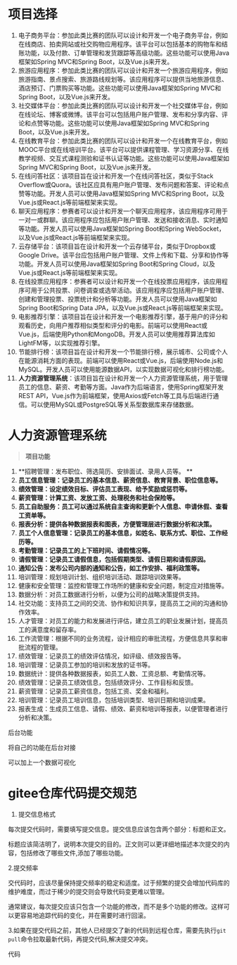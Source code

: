 # 项目选择

1.  电子商务平台：参加此类比赛的团队可以设计和开发一个电子商务平台，例如在线商店、拍卖网站或社交购物应用程序。该平台可以包括基本的购物车和结账功能，以及付款、订单管理和发货跟踪等高级功能。这些功能可以使用Java框架如Spring MVC和Spring Boot，以及Vue.js来开发。
2.  旅游应用程序：参加此类比赛的团队可以设计和开发一个旅游应用程序，例如旅游指南、景点搜索、旅游路线规划等。该应用程序可以提供当地旅游信息、酒店预订、门票购买等功能。这些功能可以使用Java框架如Spring MVC和Spring Boot，以及Vue.js来开发。
3.  社交媒体平台：参加此类比赛的团队可以设计和开发一个社交媒体平台，例如在线论坛、博客或微博。该平台可以包括用户账户管理、发布和分享内容、评论和点赞等功能。这些功能可以使用Java框架如Spring MVC和Spring Boot，以及Vue.js来开发。
4.  在线教育平台：参加此类比赛的团队可以设计和开发一个在线教育平台，例如MOOC平台或在线培训平台。该平台可以提供课程管理、学习资源分享、在线教学视频、交互式课程测验和证书认证等功能。这些功能可以使用Java框架如Spring MVC和Spring Boot，以及Vue.js来开发。
5.  在线问答社区：该项目旨在设计和开发一个在线问答社区，类似于Stack Overflow或Quora。该社区应具有用户账户管理、发布问题和答案、评论和点赞等功能。开发人员可以使用Java框架如Spring MVC和Spring Boot，以及Vue.js或React.js等前端框架来实现。
6.  聊天应用程序：参赛者可以设计和开发一个聊天应用程序，该应用程序可用于一对一或群聊。该应用程序应包括用户账户管理、发送和接收消息、实时通知等功能。开发人员可以使用Java框架如Spring Boot和Spring WebSocket，以及Vue.js或React.js等前端框架来实现。
7.  云存储平台：该项目旨在设计和开发一个云存储平台，类似于Dropbox或Google Drive。该平台应包括用户账户管理、文件上传和下载、分享和协作等功能。开发人员可以使用Java框架如Spring Boot和Spring Cloud，以及Vue.js或React.js等前端框架来实现。
8.  在线投票应用程序：参赛者可以设计和开发一个在线投票应用程序，该应用程序可用于公共投票、问卷调查或选举活动。该应用程序应包括用户账户管理、创建和管理投票、投票统计和分析等功能。开发人员可以使用Java框架如Spring Boot和Spring Data JPA，以及Vue.js或React.js等前端框架来实现。
9.  电影推荐引擎：该项目旨在设计和开发一个电影推荐引擎，基于用户的评分和观看历史，向用户推荐相似类型和评分的电影。前端可以使用React或Vue.js，后端使用Python和MongoDB。开发人员可以使用推荐算法库如LightFM等，以实现推荐引擎。
10.  节能排行榜：该项目旨在设计和开发一个节能排行榜，展示城市、公司或个人在能源消耗方面的表现。前端可以使用React或Vue.js，后端使用Node.js和MySQL。开发人员可以使用能源数据API，以实现数据可视化和排行榜功能。
11.  **人力资源管理系统**：该项目旨在设计和开发一个人力资源管理系统，用于管理员工的信息、薪资、考勤等方面。Java作为后端语言，使用Spring框架开发REST API，Vue.js作为前端框架，使用Axios或Fetch等工具与后端进行通信。可以使用MySQL或PostgreSQL等关系型数据库来存储数据。



# **人力资源管理系统**

>   **项目功能**

1.  **招聘管理：发布职位、筛选简历、安排面试、录用人员等。 **
2.  **员工信息管理：记录员工的基本信息、薪资信息、教育背景、职位信息等。**
3.  **绩效管理：设定绩效目标、评估员工表现、给予奖励或惩罚等。**
4.  **薪资管理：计算工资、发放工资、处理税务和社会保险等。**
5.  **员工自助服务：员工可以通过系统自主查询和更新个人信息、申请休假、查看工资单等。**
6.  **报表分析：提供各种数据报表和图表，方便管理层进行数据分析和决策。**
7.  **员工个人信息管理：记录员工的基本信息，如姓名、联系方式、职位、工作经历等。**
8.  **考勤管理：记录员工的上下班时间、请假情况等。**
9.  **请假管理：记录员工请假信息，包括假期类型、请假日期和请假原因。**
10.  **通知公告：发布公司内部的通知和公告，如工作安排、福利政策等。**
11.  培训管理：规划培训计划、组织培训活动、跟踪培训效果等。
12.  健康和安全管理：监控和管理工作场所的健康和安全问题，制定应对措施等。
13.  数据分析：对员工数据进行分析，以便为公司的战略决策提供支持。
14.  社交功能：支持员工之间的交流、协作和知识共享，提高员工之间的沟通和协作效率。
15.  人才管理：对员工的能力和发展进行评估，建立员工的职业发展计划，提高员工的满意度和留存率。
16.  工作流管理：根据不同的业务流程，设计相应的审批流程，方便信息共享和审批流程的管理。
17.  绩效管理：记录员工的绩效评估情况，如评级、绩效报告等。
18.  培训管理：记录员工参加的培训和发放的证书等。
19.  数据统计：提供各种数据报表，如员工人数、工资总额、考勤情况等。
20.  绩效管理：记录员工绩效信息，包括绩效评分、工作目标和反馈。
21.  薪资管理：记录员工薪资信息，包括工资、奖金和福利。
22.  培训管理：记录员工培训信息，包括培训类型、培训日期和培训成果。
23.  报表生成：生成员工信息、请假、绩效、薪资和培训等报表，以便管理者进行分析和决策。



后台功能

将自己的功能在后台对接

可以加上一个数据可视化

# gitee仓库代码提交规范

1.  提交信息格式

每次提交代码时，需要填写提交信息。提交信息应该包含两个部分：标题和正文。

标题应该简洁明了，说明本次提交的目的。正文则可以更详细地描述本次提交的内容，包括修改了哪些文件,添加了哪些功能。

2.提交频率

交代码时，应该尽量保持提交频率的稳定和适度。过于频繁的提交会增加代码库的维护难度，而过于稀少的提交则会导致代码变更难以管理。

通常建议，每次提交应该只包含一个功能的修改，而不是多个功能的修改。这样可以更容易地追踪代码的变化，并在需要时进行回滚。

3.如果在提交代码之前，其他人已经提交了新的代码到远程仓库，需要先执行`git pull`命令拉取最新代码，再提交代码,解决提交冲突。

   代码
